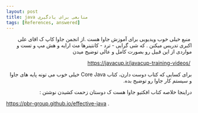 ```yaml
---
layout: post
title: ‫منابعی برای یادگیری java
tags: [References, answered]
---
```



<div dir="rtl"/>

 &rlm; منبع خیلی  خوب ویدیویی برای آموزش جاوا هست .از انجمن جاوا کاپ ک اقای علی اکبری تدریس میکنن .
که شی گرایی - ترد - کانتینرها مث ارایه و هش مپ و تست و مواردی از این قبیل رو بصورت کامل و عالی توضیج میدن 
 

https://javacup.ir/javacup-training-videos/
 &lrm; 
<!-- comment #703862557 -->
<p dir='rtl' align='right'>
برای کسایی که کتاب دوست دارن، کتاب Core Java خیلی خوب می تونه پایه های جاوا و سیستم کار جاوا رو توضیح بده.
</p>
<!-- comment #735402129 -->
<div dir="rtl" />
 دراینجا خلاصه کتاب افکتیو جاوا هست ک دوستان زحمت کشیدن نوشتن :

<div dir="ltr" />

https://pbr-group.github.io/effective-java
.
